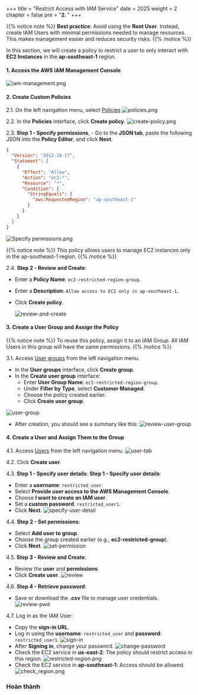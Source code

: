 +++
title = "Restrict Access with IAM Service"
date = 2025
weight = 2
chapter = false
pre = "<b>2. </b>"
+++

{{% notice note %}}
**Best practice**: Avoid using the **Root User**. Instead, create IAM Users with minimal permissions needed to manage
resources. This makes management easier and reduces security risks.
{{% /notice %}}


In this section, we will create a policy to restrict a user to only interact with **EC2 Instances** in the
**ap-southeast-1** region.

#### 1. Access the AWS IAM Management Console

![iam-management.png](/images/2-restrict-access/iam-management.png)

#### 2. Create Custom Policies
2.1. On the left navigation menu, select
[Policies](https://us-east-1.console.aws.amazon.com/iam/home?region=ap-southeast-1#/policies)
![policies.png](/images/2-restrict-access/2.2.png)

2.2. In the **Policies** interface, click **Create policy**.
![create-policy.png](/images/2-restrict-access/2.3.png)

2.3. **Step 1 - Specify permissions**, - Go to the **JSON tab**, paste the following JSON into the **Policy Editor**, and click **Next**.
```json
{
  "Version": "2012-10-17",
  "Statement": [
    {
      "Effect": "Allow",
      "Action": "ec2:*",
      "Resource": "*",
      "Condition": {
        "StringEquals": {
          "aws:RequestedRegion": "ap-southeast-1"
        }
      }
    }
  ]
}
```
![Specify permissions.png](/images/2-restrict-access/2.4.png)

{{% notice note %}}
This policy allows users to manage EC2 instances only in the ap-southeast-1 region.
{{% /notice %}}

2.4. **Step 2 - Review and Create**:
- Enter a **Policy Name**: `ec2-restricted-region-group`.
- Enter a **Description**: `Allow access to EC2 only in ap-southeast-1`.
- Click **Create policy**.


    ![review-and-create](/images/2-restrict-access/2.5.png)


#### 3. Create a User Group and Assign the Policy
{{% notice note %}}
To reuse this policy, assign it to an IAM Group. All IAM Users in this group will have the same permissions.
{{% /notice %}}

3.1. Access [User groups](https://us-east-1.console.aws.amazon.com/iam/home?region=ap-southeast-1#/groups) from the left
navigation menu.
 - In the **User groups** interface, click **Create group**.
 - In the **Create user group** interface:
    - Enter **User Group Name**: `ec2-restricted-region-group`. 
    - Under **Filter by Type**, select **Customer Managed**.
    - Choose the policy created earlier.
    - Click **Create user group**.

![user-group](/images/2-restrict-access/2.6.png)

- After creation, you should see a summary like this:
  ![review-user-group](/images/2-restrict-access/2.7.png)

#### 4. Create a User and Assign Them to the Group
4.1. Access [Users](https://us-east-1.console.aws.amazon.com/iam/home?region=ap-southeast-1#/users) from the left
navigation menu.
![user-tab](/images/2-restrict-access/2.9.png)

4.2. Click **Create user**.

4.3. **Step 1 - Specify user details**:
**Step 1 - Specify user details**:

- Enter a **username**: `restricted_user`.
- Select **Provide user access to the AWS Management Console**.
- Choose **I want to create an IAM user**.
- Set a **custom password**: `restricted_user1`.
- Click **Next**.
![specify-user-detail](/images/2-restrict-access/2.9.png)

4.4. **Step 2 - Set permissions**:
- Select **Add user to group**.
- Choose the group created earlier (e.g., **ec2-restricted-group**).
- Click **Next**.
![set-permission](/images/2-restrict-access/set-permission.png)

4.5. **Step 3 - Review and Create**:

- Review the **user** and **permissions**.
- Click **Create user**.
![review](/images/2-restrict-access/review.png)


4.6. **Step 4 - Retrieve password**:
- Save or download the **.csv** file to manage user credentials.
![review-pwd](/images/2-restrict-access/review-pwd.png)

4.7. Log in as the IAM User:
- Copy the **sign-in URL**.
- Log in using the **username**: `restricted_user` and **password**: `restricted_user1`.
  ![sign-in](/images/2-restrict-access/sigin.png)
- After **Signing in**, change your password.
  ![change-password](/images/2-restrict-access/change-password.png)
- Check the EC2 service in **us-east-2**: The policy should restrict access in this region.
  ![restricted-region.png](/images/2-restrict-access/restricted-region.png)
- Check the EC2 service in **ap-southeast-1**: Access should be allowed.
  ![check_region.png](/images/2-restrict-access/check_region.png)

### **Hoàn thành**

